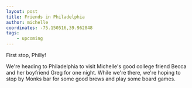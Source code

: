 ```yaml
---
layout: post
title: Friends in Philadelphia
author: michelle
coordinates: -75.150516,39.962848
tags: 
    - upcoming
---
```


First stop, Philly!

We're heading to Philadelphia to visit Michelle's good college friend Becca and her boyfriend Greg for one night. While we're there, we're hoping to stop by Monks bar for some good brews and play some board games.